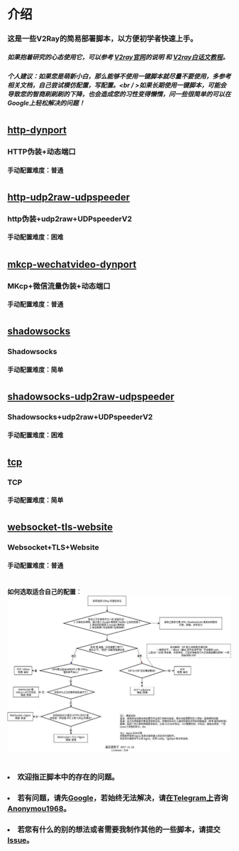 # 介绍
### 这是一些V2Ray的简易部署脚本，以方便初学者快速上手。
##### 如果抱着研究的心态使用它，可以参考 [V2ray官网](https://www.v2ray.com)的说明 和 [V2ray白话文教程](https://toutyrater.github.io)。
##### 个人建议：如果您是萌新小白，那么能够不使用一键脚本就尽量不要使用，多参考相关文档，自己尝试模仿配置，写配置。<br / >如果长期使用一键脚本，可能会导致您的智商刷刷刷的下降，也会造成您的习性变得懒惰，问一些很简单的可以在Google上轻松解决的问题！
#
## [http-dynport](https://github.com/1715173329/v2ray-easy-to-use/blob/master/http-dynport)
### HTTP伪装+动态端口
#### 手动配置难度：普通
#
## [http-udp2raw-udpspeeder](https://github.com/1715173329/v2ray-easy-to-use/blob/master/http-udp2raw-udpspeeder)
### http伪装+udp2raw+UDPspeederV2
#### 手动配置难度：困难
#
## [mkcp-wechatvideo-dynport](https://github.com/1715173329/v2ray-easy-to-use/blob/master/mkcp-wechatvideo-dynport)
### MKcp+微信流量伪装+动态端口
#### 手动配置难度：普通
#
## [shadowsocks](https://github.com/1715173329/v2ray-easy-to-use/blob/master/shadowsocks)
### Shadowsocks
#### 手动配置难度：简单
#
## [shadowsocks-udp2raw-udpspeeder](https://github.com/1715173329/v2ray-easy-to-use/blob/master/shadowsocks-udp2raw-udpspeeder)
### Shadowsocks+udp2raw+UDPspeederV2
#### 手动配置难度：困难
#
## [tcp](https://github.com/1715173329/v2ray-easy-to-use/blob/master/tcp)
### TCP
#### 手动配置难度：简单
#
## [websocket-tls-website](https://github.com/1715173329/v2ray-easy-to-use/blob/master/websocket-tls-website)
### Websocket+TLS+Website
#### 手动配置难度：普通
#
#
**如何选取适合自己的配置**：
![](How_To_Choose.jpg)
#
#
### <li>欢迎指正脚本中的存在的问题。</li>
### <li>若有问题，请先<a href="https://www.google.com">Google</a>，若始终无法解决，请<a href="https://www.telegram.org">在Telegram上</a>咨询<a href="https://t.me/Anonymou1968">Anonymou1968</a>。</li>
### <li>若您有什么的别的想法或者需要我制作其他的一些脚本，请提交<a href="https://github.com/1715173329/v2ray-easy-to-use/issues">Issue</a>。</li>
